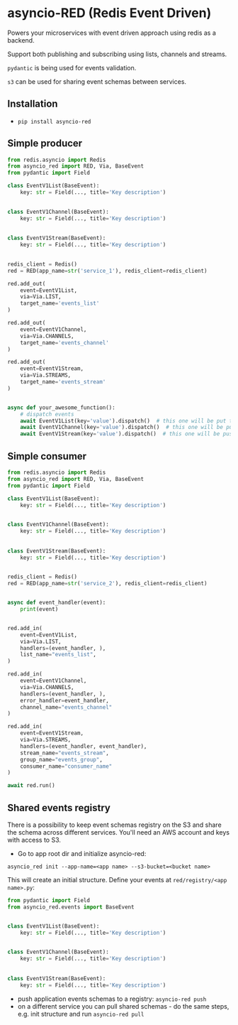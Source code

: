 asyncio-RED (Redis Event Driven)
================================

Powers your microservices with event driven approach using redis as a backend.

Support both publishing and subscribing using lists, channels and streams.

`pydantic` is being used for events validation.

`s3` can be used for sharing event schemas between services.

Installation
------------

- `pip install asyncio-red`


Simple producer
---------------

```python
from redis.asyncio import Redis
from asyncio_red import RED, Via, BaseEvent
from pydantic import Field

class EventV1List(BaseEvent):
    key: str = Field(..., title='Key description')
    

class EventV1Channel(BaseEvent):
    key: str = Field(..., title='Key description')
    
    
class EventV1Stream(BaseEvent):
    key: str = Field(..., title='Key description')

    
redis_client = Redis()
red = RED(app_name=str('service_1'), redis_client=redis_client)

red.add_out(
    event=EventV1List,
    via=Via.LIST,
    target_name='events_list'
)

red.add_out(
    event=EventV1Channel,
    via=Via.CHANNELS,
    target_name='events_channel'
)

red.add_out(
    event=EventV1Stream,
    via=Via.STREAMS,
    target_name='events_stream'
)


async def your_awesome_function():
    # dispatch events
    await EventV1List(key='value').dispatch()  # this one will be put to a list
    await EventV1Channel(key='value').dispatch()  # this one will be pushed to a channel
    await EventV1Stream(key='value').dispatch()  # this one will be pushed to a stream
```


Simple consumer
--------------

```python
from redis.asyncio import Redis
from asyncio_red import RED, Via, BaseEvent
from pydantic import Field

class EventV1List(BaseEvent):
    key: str = Field(..., title='Key description')
    

class EventV1Channel(BaseEvent):
    key: str = Field(..., title='Key description')
    
    
class EventV1Stream(BaseEvent):
    key: str = Field(..., title='Key description')
    

redis_client = Redis()
red = RED(app_name=str('service_2'), redis_client=redis_client)


async def event_handler(event):
    print(event)


red.add_in(
    event=EventV1List,
    via=Via.LIST,
    handlers=(event_handler, ),
    list_name="events_list",
)

red.add_in(
    event=EventV1Channel,
    via=Via.CHANNELS,
    handlers=(event_handler, ),
    error_handler=event_handler,
    channel_name="events_channel"
)

red.add_in(
    event=EventV1Stream,
    via=Via.STREAMS,
    handlers=(event_handler, event_handler),
    stream_name="events_stream",
    group_name="events_group",
    consumer_name="consumer_name"
)

await red.run()
```


Shared events registry
----------------------

There is a possibility to keep event schemas registry on the S3 and share the schema across 
different services. You'll need an AWS account and keys with access to S3.

- Go to app root dir and initialize asyncio-red:

```shell
asyncio_red init --app-name=<app name> --s3-bucket=<bucket name>
```

This will create an initial structure.
Define your events at `red/registry/<app name>.py`:

```python
from pydantic import Field
from asyncio_red.events import BaseEvent


class EventV1List(BaseEvent):
    key: str = Field(..., title='Key description')
    

class EventV1Channel(BaseEvent):
    key: str = Field(..., title='Key description')
    
    
class EventV1Stream(BaseEvent):
    key: str = Field(..., title='Key description')

```

- push application events schemas to a registry: `asyncio-red push`
- on a different service you can pull shared schemas - do the same steps, e.g. init structure and run `asyncio-red pull`


